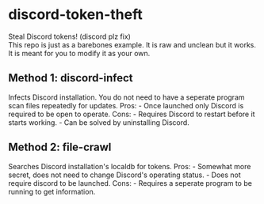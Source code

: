 # discord-token-theft
Steal Discord tokens! (discord plz fix)  
This repo is just as a barebones example. It is raw and unclean but it works. It is meant for you to modify it as your own.

<h2>Method 1: discord-infect</h2>  
Infects Discord installation. You do not need to have a seperate program scan files repeatedly for updates.  
Pros:  
 - Once launched only Discord is required to be open to operate.  
Cons:  
 - Requires Discord to restart before it starts working.  
 - Can be solved by uninstalling Discord.

<h2>Method 2: file-crawl</h2>
Searches Discord installation's localdb for tokens.  
Pros:  
 - Somewhat more secret, does not need to change Discord's operating status.  
 - Does not require discord to be launched.  
Cons:  
 - Requires a seperate program to be running to get information.
